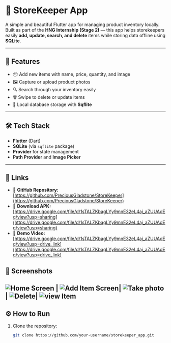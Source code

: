 # 🏪 StoreKeeper App

A simple and beautiful Flutter app for managing product inventory locally.  
Built as part of the **HNG Internship (Stage 2)** — this app helps storekeepers easily **add, update, search, and delete** items while storing data offline using **SQLite**.

---

## 🚀 Features

- 📦 Add new items with name, price, quantity, and image  
- 🖼️ Capture or upload product photos  
- 🔍 Search through your inventory easily  
- 🗑️ Swipe to delete or update items  
- 💾 Local database storage with **Sqflite**

---

## 🛠️ Tech Stack

- **Flutter** (Dart)
- **SQLite** (via `sqflite` package)
- **Provider** for state management
- **Path Provider** and **Image Picker**

---
## 🔗 Links

- 📂 **GitHub Repository:** [https://github.com/PreciousGladstone/StoreKeeper](https://github.com/PreciousGladstone/StoreKeeper)
- 📱 **Download APK:** [https://drive.google.com/file/d/1sTALZKbagLYy9mnE32eL4aj_aZUUAdEq/view?usp=sharing](https://drive.google.com/file/d/1sTALZKbagLYy9mnE32eL4aj_aZUUAdEq/view?usp=sharing)
- 🎥 **Demo Video:** [https://drive.google.com/file/d/1sTALZKbagLYy9mnE32eL4aj_aZUUAdEq/view?usp=drive_link](https://drive.google.com/file/d/1sTALZKbagLYy9mnE32eL4aj_aZUUAdEq/view?usp=drive_link)

## 📱 Screenshots

![Home Screen](assets/screenshots/homescreen.png) | ![Add Item Screen](assets/screenshots/additemscreen.png)| ![Take photo](assets/screenshots/takeaphoto.png) | ![Delete](assets/screenshots/Delete.png)| ![view Item](assets/screenshots/viewitem.png)
---

## ⚙️ How to Run

1. Clone the repository:
   ```bash
   git clone https://github.com/your-username/storekeeper_app.git
